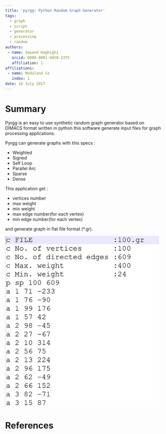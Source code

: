 ```yaml
---
title: 'pyrgg: Python Random Graph Generator'
tags:
  - graph
  - script
  - generator
  - processing
  - random
authors:
 - name: Sepand Haghighi
   orcid: 0000-0001-9450-2375
   affiliation: 1
affiliations:
 - name: Moduland Co
   index: 1
date: 18 July 2017
---
```

						

# Summary
Pyrgg is an easy to use synthetic random graph generator based on DIMACS format written in python
this software generate input files for graph processing applications.

Pyrgg can generate graphs with this specs :

- Weighted
- Signed
- Self Loop
- Parallel Arc
- Sparse
- Dense  

This application get :
					
- vertices number
- max weight
- min weight
- max edge number(for each vertex)
- min edge number(for each vertex)

and generate graph in flat file format (*.gr).

![outputformat](outputformat.jpg)

# References
